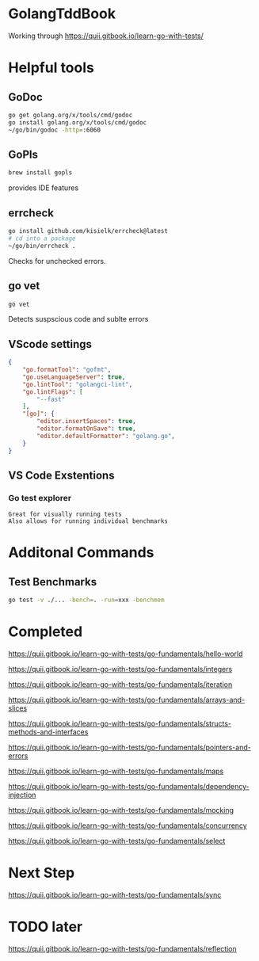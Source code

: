 # GolangTddBook
Working through https://quii.gitbook.io/learn-go-with-tests/

# Helpful tools

## GoDoc
```sh
go get golang.org/x/tools/cmd/godoc
go install golang.org/x/tools/cmd/godoc
~/go/bin/godoc -http=:6060
```

## GoPls
```sh
brew install gopls
```
provides IDE features

## errcheck
```sh
go install github.com/kisielk/errcheck@latest
# cd into a package
~/go/bin/errcheck .
```
Checks for unchecked errors.


## go vet
```sh
go vet
```
Detects suspscious code and sublte errors

## VScode settings
```json
{
    "go.formatTool": "gofmt",
    "go.useLanguageServer": true,
    "go.lintTool": "golangci-lint",
    "go.lintFlags": [
        "--fast"
    ],
    "[go]": {
        "editor.insertSpaces": true,
        "editor.formatOnSave": true,
        "editor.defaultFormatter": "golang.go",
    }
}
```

## VS Code Exstentions

### Go test explorer
    Great for visually running tests
    Also allows for running individual benchmarks

# Additonal Commands

## Test Benchmarks
```sh
go test -v ./... -bench=. -run=xxx -benchmem
```


# Completed
https://quii.gitbook.io/learn-go-with-tests/go-fundamentals/hello-world

https://quii.gitbook.io/learn-go-with-tests/go-fundamentals/integers

https://quii.gitbook.io/learn-go-with-tests/go-fundamentals/iteration

https://quii.gitbook.io/learn-go-with-tests/go-fundamentals/arrays-and-slices

https://quii.gitbook.io/learn-go-with-tests/go-fundamentals/structs-methods-and-interfaces

https://quii.gitbook.io/learn-go-with-tests/go-fundamentals/pointers-and-errors

https://quii.gitbook.io/learn-go-with-tests/go-fundamentals/maps

https://quii.gitbook.io/learn-go-with-tests/go-fundamentals/dependency-injection

https://quii.gitbook.io/learn-go-with-tests/go-fundamentals/mocking

https://quii.gitbook.io/learn-go-with-tests/go-fundamentals/concurrency

https://quii.gitbook.io/learn-go-with-tests/go-fundamentals/select

# Next Step
https://quii.gitbook.io/learn-go-with-tests/go-fundamentals/sync

# TODO later
https://quii.gitbook.io/learn-go-with-tests/go-fundamentals/reflection
